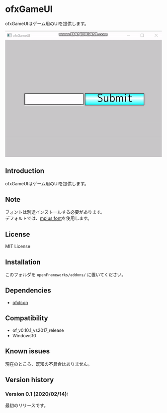 ofxGameUI
=====================================

ofxGameUIはゲーム用のUIを提供します。

![sample](guimov.gif)

Introduction
------------
ofxGameUIはゲーム用のUIを提供します。

Note
------------
フォントは別途インストールする必要があります。  
デフォルトでは、[mplus font](https://mplus-fonts.osdn.jp/about.html)を使用します。

License
-------
MIT License

Installation
------------
このフォルダを `openFrameworks/addons/` に置いてください。

Dependencies
------------
* [ofxIcon](https://github.com/desktopgame/ofxIcon)

Compatibility
------------
* of_v0.10.1_vs2017_release
* Windows10

Known issues
------------
現在のところ、既知の不具合はありません。

Version history
------------

### Version 0.1 (2020/02/14):
最初のリリースです。


